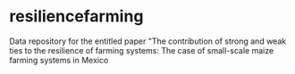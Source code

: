 # resiliencefarming
Data repository for the entitled paper "The contribution of strong and weak ties to the resilience of farming systems: The case of small-scale maize farming systems in Mexico
